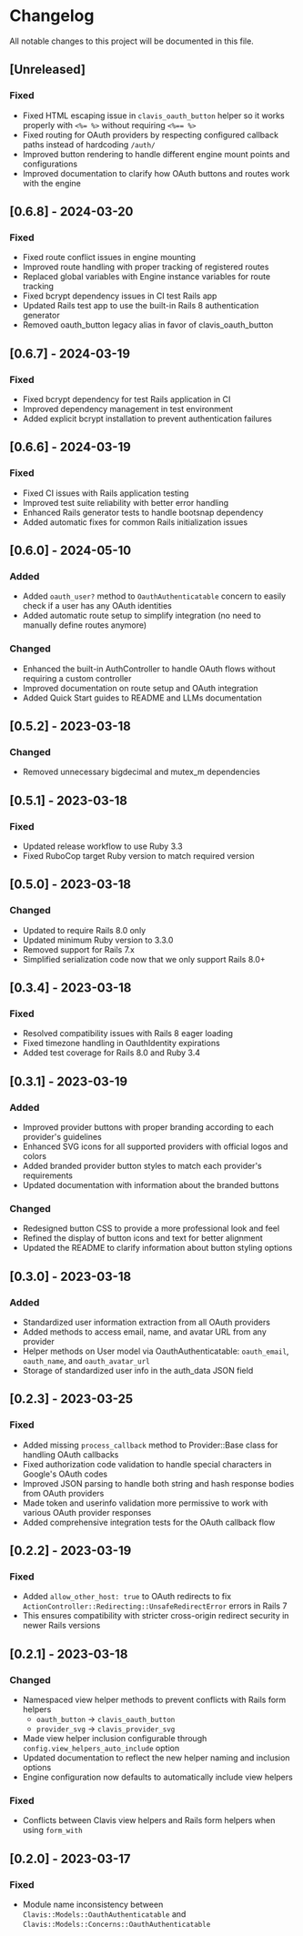 # Changelog

All notable changes to this project will be documented in this file.

## [Unreleased]

### Fixed
- Fixed HTML escaping issue in `clavis_oauth_button` helper so it works properly with `<%= %>` without requiring `<%== %>`
- Fixed routing for OAuth providers by respecting configured callback paths instead of hardcoding `/auth/`
- Improved button rendering to handle different engine mount points and configurations
- Improved documentation to clarify how OAuth buttons and routes work with the engine

## [0.6.8] - 2024-03-20

### Fixed
- Fixed route conflict issues in engine mounting
- Improved route handling with proper tracking of registered routes
- Replaced global variables with Engine instance variables for route tracking
- Fixed bcrypt dependency issues in CI test Rails app
- Updated Rails test app to use the built-in Rails 8 authentication generator
- Removed oauth_button legacy alias in favor of clavis_oauth_button

## [0.6.7] - 2024-03-19

### Fixed
- Fixed bcrypt dependency for test Rails application in CI
- Improved dependency management in test environment
- Added explicit bcrypt installation to prevent authentication failures

## [0.6.6] - 2024-03-19

### Fixed
- Fixed CI issues with Rails application testing
- Improved test suite reliability with better error handling
- Enhanced Rails generator tests to handle bootsnap dependency
- Added automatic fixes for common Rails initialization issues

## [0.6.0] - 2024-05-10

### Added
- Added `oauth_user?` method to `OauthAuthenticatable` concern to easily check if a user has any OAuth identities
- Added automatic route setup to simplify integration (no need to manually define routes anymore)

### Changed
- Enhanced the built-in AuthController to handle OAuth flows without requiring a custom controller
- Improved documentation on route setup and OAuth integration
- Added Quick Start guides to README and LLMs documentation

## [0.5.2] - 2023-03-18

### Changed
- Removed unnecessary bigdecimal and mutex_m dependencies

## [0.5.1] - 2023-03-18

### Fixed
- Updated release workflow to use Ruby 3.3
- Fixed RuboCop target Ruby version to match required version

## [0.5.0] - 2023-03-18

### Changed
- Updated to require Rails 8.0 only
- Updated minimum Ruby version to 3.3.0
- Removed support for Rails 7.x
- Simplified serialization code now that we only support Rails 8.0+

## [0.3.4] - 2023-03-18

### Fixed
- Resolved compatibility issues with Rails 8 eager loading
- Fixed timezone handling in OauthIdentity expirations
- Added test coverage for Rails 8.0 and Ruby 3.4

## [0.3.1] - 2023-03-19

### Added
- Improved provider buttons with proper branding according to each provider's guidelines
- Enhanced SVG icons for all supported providers with official logos and colors
- Added branded provider button styles to match each provider's requirements
- Updated documentation with information about the branded buttons

### Changed
- Redesigned button CSS to provide a more professional look and feel
- Refined the display of button icons and text for better alignment
- Updated the README to clarify information about button styling options

## [0.3.0] - 2023-03-18

### Added
- Standardized user information extraction from all OAuth providers
- Added methods to access email, name, and avatar URL from any provider
- Helper methods on User model via OauthAuthenticatable: `oauth_email`, `oauth_name`, and `oauth_avatar_url`
- Storage of standardized user info in the auth_data JSON field

## [0.2.3] - 2023-03-25

### Fixed
- Added missing `process_callback` method to Provider::Base class for handling OAuth callbacks
- Fixed authorization code validation to handle special characters in Google's OAuth codes
- Improved JSON parsing to handle both string and hash response bodies from OAuth providers
- Made token and userinfo validation more permissive to work with various OAuth provider responses
- Added comprehensive integration tests for the OAuth callback flow

## [0.2.2] - 2023-03-19

### Fixed
- Added `allow_other_host: true` to OAuth redirects to fix `ActionController::Redirecting::UnsafeRedirectError` errors in Rails 7
- This ensures compatibility with stricter cross-origin redirect security in newer Rails versions

## [0.2.1] - 2023-03-18

### Changed
- Namespaced view helper methods to prevent conflicts with Rails form helpers
  - `oauth_button` -> `clavis_oauth_button`
  - `provider_svg` -> `clavis_provider_svg`
- Made view helper inclusion configurable through `config.view_helpers_auto_include` option
- Updated documentation to reflect the new helper naming and inclusion options
- Engine configuration now defaults to automatically include view helpers

### Fixed
- Conflicts between Clavis view helpers and Rails form helpers when using `form_with`

## [0.2.0] - 2023-03-17

### Fixed
- Module name inconsistency between `Clavis::Models::OauthAuthenticatable` and `Clavis::Models::Concerns::OauthAuthenticatable`